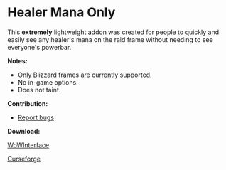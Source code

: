 # Healer Mana Only

This **extremely** lightweight addon was created for people to quickly and easily see any healer's mana on the raid frame without needing to see everyone's powerbar.

**Notes:**
- Only Blizzard frames are currently supported.
- No in-game options.
- Does not taint.

**Contribution:**
- [Report bugs](https://wow.curseforge.com/projects/healer-mana-only/issues)

**Download:**

[WoWInterface](https://www.wowinterface.com/downloads/)

[Curseforge](https://www.curseforge.com/wow/addons/healer-mana-only)
